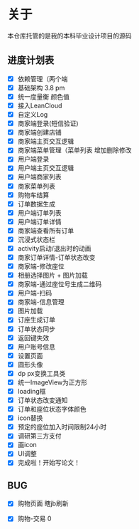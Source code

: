 # 关于

本仓库托管的是我的本科毕业设计项目的源码

## 进度计划表

* [x] 依赖管理（两个端
* [x] 基础架构 3.8 pm
* [x] 统一度量衡 颜色值 
* [x] 接入LeanCloud
* [x] 自定义Log
* [x] 商家端登录(短信验证)
* [x] 商家端创建店铺
* [x] 商家端主页交互逻辑
* [x] 商家端菜单管理（菜单列表 增加删除修改
* [x] 用户端登录
* [x] 用户端主页交互逻辑
* [x] 用户端商家列表
* [x] 商家菜单列表
* [x] 购物车结算
* [x] 订单数据生成
* [x] 用户端订单列表
* [x] 用户端订单详情
* [x] 商家端查看所有订单
* [x] 沉浸式状态栏
* [x] activity启动/退出时的动画
* [x] 商家订单详情-订单状态改变
* [x] 商家端-修改座位
* [x] 相册选择图片 + 图片加载
* [x] 商家端-通过座位号生成二维码
* [x] 用户端-扫码
* [x] 商家端-信息管理
* [x] 图片加载
* [x] 订座生成订单
* [x] 订单状态同步
* [x] 返回键失效
* [x] 用户账号信息
* [x] 设置页面
* [x] 圆形头像
* [x] dp px变换工具类
* [x] 统一ImageView为正方形
* [x] loading框
* [x] 订单状态改变通知
* [x] 订单和座位状态字体颜色
* [x] icon替换
* [x] 预定的座位加入时间限制24小时
* [x] 调研第三方支付
* [x] 画icon
* [x] UI调整
* [x] 完成啦！开始写论文！

## BUG
* [x] 购物页面 瞎jb刷新
* [x] 购物-交易 0

